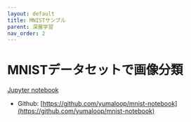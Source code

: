 ```yaml
---
layout: default
title: MNISTサンプル
parent: 深層学習
nav_order: 2
---
```


# MNISTデータセットで画像分類


[Jupyter notebook](https://www.ailab.ics.keio.ac.jp/b4_induction_training/docs/dl/mnist_notebook.html)

- Github: [https://github.com/yumaloop/mnist-notebook](https://github.com/yumaloop/mnist-notebook)







